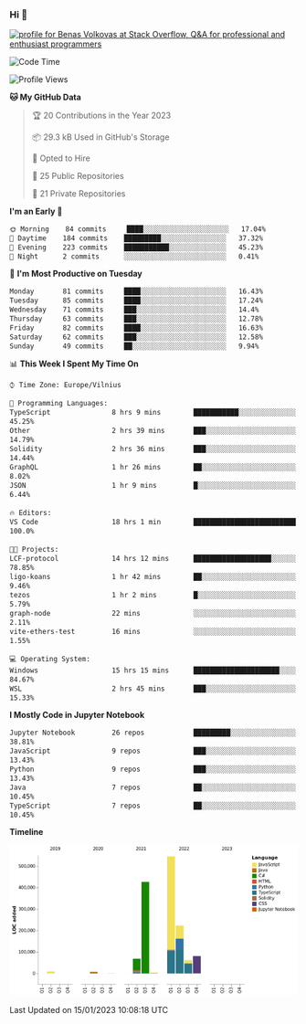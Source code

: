 ### Hi 👋
<a href="https://stackoverflow.com/users/14954249/benas-volkovas"><img src="https://stackoverflow.com/users/flair/14954249.png?theme=dark" width="208" height="58" alt="profile for Benas Volkovas at Stack Overflow, Q&amp;A for professional and enthusiast programmers" title="profile for Benas Volkovas at Stack Overflow, Q&amp;A for professional and enthusiast programmers"></a>

<!--START_SECTION:waka-->
![Code Time](http://img.shields.io/badge/Code%20Time-1%2C209%20hrs%2050%20mins-blue)

![Profile Views](http://img.shields.io/badge/Profile%20Views-5-blue)

**🐱 My GitHub Data** 

> 🏆 20 Contributions in the Year 2023
 > 
> 📦 29.3 kB Used in GitHub's Storage 
 > 
> 💼 Opted to Hire
 > 
> 📜 25 Public Repositories 
 > 
> 🔑 21 Private Repositories  
 > 
**I'm an Early 🐤** 

```text
🌞 Morning    84 commits     ████░░░░░░░░░░░░░░░░░░░░░   17.04% 
🌆 Daytime    184 commits    █████████░░░░░░░░░░░░░░░░   37.32% 
🌃 Evening    223 commits    ███████████░░░░░░░░░░░░░░   45.23% 
🌙 Night      2 commits      ░░░░░░░░░░░░░░░░░░░░░░░░░   0.41%

```
📅 **I'm Most Productive on Tuesday** 

```text
Monday       81 commits     ████░░░░░░░░░░░░░░░░░░░░░   16.43% 
Tuesday      85 commits     ████░░░░░░░░░░░░░░░░░░░░░   17.24% 
Wednesday    71 commits     ███░░░░░░░░░░░░░░░░░░░░░░   14.4% 
Thursday     63 commits     ███░░░░░░░░░░░░░░░░░░░░░░   12.78% 
Friday       82 commits     ████░░░░░░░░░░░░░░░░░░░░░   16.63% 
Saturday     62 commits     ███░░░░░░░░░░░░░░░░░░░░░░   12.58% 
Sunday       49 commits     ██░░░░░░░░░░░░░░░░░░░░░░░   9.94%

```


📊 **This Week I Spent My Time On** 

```text
⌚︎ Time Zone: Europe/Vilnius

💬 Programming Languages: 
TypeScript               8 hrs 9 mins        ███████████░░░░░░░░░░░░░░   45.25% 
Other                    2 hrs 39 mins       ███░░░░░░░░░░░░░░░░░░░░░░   14.79% 
Solidity                 2 hrs 36 mins       ███░░░░░░░░░░░░░░░░░░░░░░   14.44% 
GraphQL                  1 hr 26 mins        ██░░░░░░░░░░░░░░░░░░░░░░░   8.02% 
JSON                     1 hr 9 mins         █░░░░░░░░░░░░░░░░░░░░░░░░   6.44%

🔥 Editors: 
VS Code                  18 hrs 1 min        █████████████████████████   100.0%

🐱‍💻 Projects: 
LCF-protocol             14 hrs 12 mins      ███████████████████░░░░░░   78.85% 
ligo-koans               1 hr 42 mins        ██░░░░░░░░░░░░░░░░░░░░░░░   9.46% 
tezos                    1 hr 2 mins         █░░░░░░░░░░░░░░░░░░░░░░░░   5.79% 
graph-node               22 mins             ░░░░░░░░░░░░░░░░░░░░░░░░░   2.11% 
vite-ethers-test         16 mins             ░░░░░░░░░░░░░░░░░░░░░░░░░   1.55%

💻 Operating System: 
Windows                  15 hrs 15 mins      █████████████████████░░░░   84.67% 
WSL                      2 hrs 45 mins       ███░░░░░░░░░░░░░░░░░░░░░░   15.33%

```

**I Mostly Code in Jupyter Notebook** 

```text
Jupyter Notebook         26 repos            █████████░░░░░░░░░░░░░░░░   38.81% 
JavaScript               9 repos             ███░░░░░░░░░░░░░░░░░░░░░░   13.43% 
Python                   9 repos             ███░░░░░░░░░░░░░░░░░░░░░░   13.43% 
Java                     7 repos             ██░░░░░░░░░░░░░░░░░░░░░░░   10.45% 
TypeScript               7 repos             ██░░░░░░░░░░░░░░░░░░░░░░░   10.45%

```


**Timeline**

![Chart not found](https://raw.githubusercontent.com/BenasVolkovas/BenasVolkovas/main/charts/bar_graph.png) 


 Last Updated on 15/01/2023 10:08:18 UTC
<!--END_SECTION:waka-->
